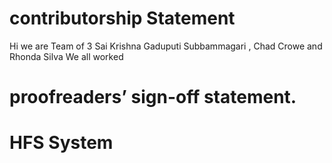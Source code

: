 # contributorship Statement
Hi we are Team of 3 Sai Krishna Gaduputi Subbammagari , Chad Crowe and Rhonda Silva We all worked 
# proofreaders’ sign-off statement.
# HFS System
